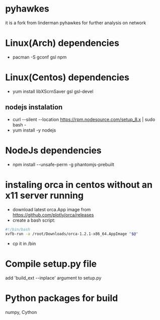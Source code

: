 # pyhawkes

it is a fork from linderman pyhawkes for further analysis on network

# Linux(Arch) dependencies 

* pacman -S gconf gsl npm 

# Linux(Centos) dependencies
 
* yum install libXScrnSaver gsl gsl-devel

## nodejs instalation
 
* curl --silent --location https://rpm.nodesource.com/setup_8.x | sudo bash -
* yum install -y nodejs

# NodeJs dependencies 

*  npm install --unsafe-perm -g phantomjs-prebuilt

# instaling orca in centos without an x11 server running 

* download latest orca.App image from https://github.com/plotly/orca/releases
* create a bash script:

 ```bash
#!/bin/bash
xvfb-run -a /root/Downloads/orca-1.2.1-x86_64.AppImage "$@"
```
* cp it in /bin

# Compile setup.py file

add 'build_ext --inplace' argument to setup.py 

# Python packages for build 

numpy, Cython